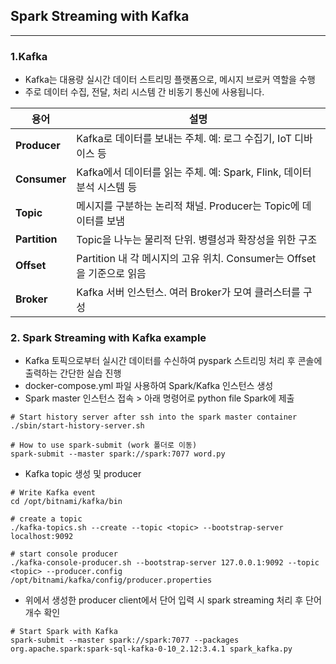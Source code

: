 ## Spark Streaming with Kafka

---

### 1.Kafka
- Kafka는 대용량 실시간 데이터 스트리밍 플랫폼으로, 메시지 브로커 역할을 수행 
- 주로 데이터 수집, 전달, 처리 시스템 간 비동기 통신에 사용됩니다.

| 용어               | 설명                                                                 |
|--------------------|----------------------------------------------------------------------|
| **Producer**        | Kafka로 데이터를 보내는 주체. 예: 로그 수집기, IoT 디바이스 등         |
| **Consumer**        | Kafka에서 데이터를 읽는 주체. 예: Spark, Flink, 데이터 분석 시스템 등  |
| **Topic**           | 메시지를 구분하는 논리적 채널. Producer는 Topic에 데이터를 보냄         |
| **Partition**       | Topic을 나누는 물리적 단위. 병렬성과 확장성을 위한 구조               |
| **Offset**          | Partition 내 각 메시지의 고유 위치. Consumer는 Offset을 기준으로 읽음  |
| **Broker**          | Kafka 서버 인스턴스. 여러 Broker가 모여 클러스터를 구성                 |


### 2. Spark Streaming with Kafka example
- Kafka 토픽으로부터 실시간 데이터를 수신하여 pyspark 스트리밍 처리 후 콘솔에 출력하는 간단한 실습 진행
- docker-compose.yml 파일 사용하여 Spark/Kafka 인스턴스 생성
- Spark master 인스턴스 접속 > 아래 명령어로 python file Spark에 제출

```shell
# Start history server after ssh into the spark master container
./sbin/start-history-server.sh

# How to use spark-submit (work 폴더로 이동)
spark-submit --master spark://spark:7077 word.py
```

- Kafka topic 생성 및 producer 
```shell
# Write Kafka event
cd /opt/bitnami/kafka/bin

# create a topic
./kafka-topics.sh --create --topic <topic> --bootstrap-server localhost:9092

# start console producer
./kafka-console-producer.sh --bootstrap-server 127.0.0.1:9092 --topic <topic> --producer.config /opt/bitnami/kafka/config/producer.properties
```

- 위에서 생성한 producer client에서 단어 입력 시 spark streaming 처리 후 단어 개수 확인
```shell
# Start Spark with Kafka
spark-submit --master spark://spark:7077 --packages org.apache.spark:spark-sql-kafka-0-10_2.12:3.4.1 spark_kafka.py

```
